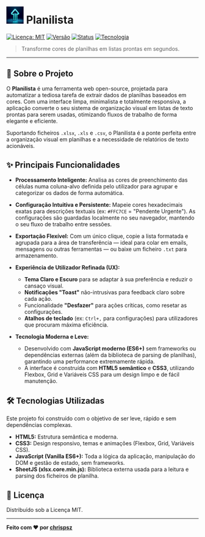 # <img src="./assets/favicon-96x96.png" alt="Ícone Planilista" width="45"> Planilista

[![Licença: MIT](https://img.shields.io/badge/Licen%C3%A7a-MIT-blue.svg)](https://opensource.org/licenses/MIT)
[![Versão](https://img.shields.io/badge/vers%C3%A3o-1.0.0-brightgreen.svg)]()
[![Status](https://img.shields.io/badge/status-ativo-success.svg)]()
[![Tecnologia](https://img.shields.io/badge/tech-Vanilla_JS-yellow.svg)]()

> Transforme cores de planilhas em listas prontas em segundos.

 

---

## 🚀 Sobre o Projeto

O **Planilista** é uma ferramenta web open-source, projetada para automatizar a tediosa tarefa de extrair dados de planilhas baseados em cores. Com uma interface limpa, minimalista e totalmente responsiva, a aplicação converte o seu sistema de organização visual em listas de texto prontas para serem usadas, otimizando fluxos de trabalho de forma elegante e eficiente.

Suportando ficheiros `.xlsx`, `.xls` e `.csv`, o Planilista é a ponte perfeita entre a organização visual em planilhas e a necessidade de relatórios de texto acionáveis.

## ✨ Principais Funcionalidades

*   **Processamento Inteligente:** Analisa as cores de preenchimento das células numa coluna-alvo definida pelo utilizador para agrupar e categorizar os dados de forma automática.

*   **Configuração Intuitiva e Persistente:** Mapeie cores hexadecimais exatas para descrições textuais (ex: `#FFC7CE` = "Pendente Urgente"). As configurações são guardadas localmente no seu navegador, mantendo o seu fluxo de trabalho entre sessões.

*   **Exportação Flexível:** Com um único clique, copie a lista formatada e agrupada para a área de transferência — ideal para colar em emails, mensagens ou outras ferramentas — ou baixe um ficheiro `.txt` para armazenamento.

*   **Experiência de Utilizador Refinada (UX):**
    *   **Tema Claro e Escuro** para se adaptar à sua preferência e reduzir o cansaço visual.
    *   **Notificações "Toast"** não-intrusivas para feedback claro sobre cada ação.
    *   Funcionalidade **"Desfazer"** para ações críticas, como resetar as configurações.
    *   **Atalhos de teclado** (ex: `Ctrl+,` para configurações) para utilizadores que procuram máxima eficiência.

*   **Tecnologia Moderna e Leve:**
    *   Desenvolvido com **JavaScript moderno (ES6+)** sem frameworks ou dependências externas (além da biblioteca de parsing de planilhas), garantindo uma performance extremamente rápida.
    *   A interface é construída com **HTML5 semântico** e **CSS3**, utilizando Flexbox, Grid e Variáveis CSS para um design limpo e de fácil manutenção.

## 🛠️ Tecnologias Utilizadas

Este projeto foi construído com o objetivo de ser leve, rápido e sem dependências complexas.

*   **HTML5:** Estrutura semântica e moderna.
*   **CSS3:** Design responsivo, temas e animações (Flexbox, Grid, Variáveis CSS).
*   **JavaScript (Vanilla ES6+):** Toda a lógica da aplicação, manipulação do DOM e gestão de estado, sem frameworks.
*   **SheetJS (xlsx.core.min.js):** Biblioteca externa usada para a leitura e parsing dos ficheiros de planilha.

## 📝 Licença

Distribuído sob a Licença MIT.

---
**Feito com ❤️ por [chrispsz](https://github.com/chrispsz)**
